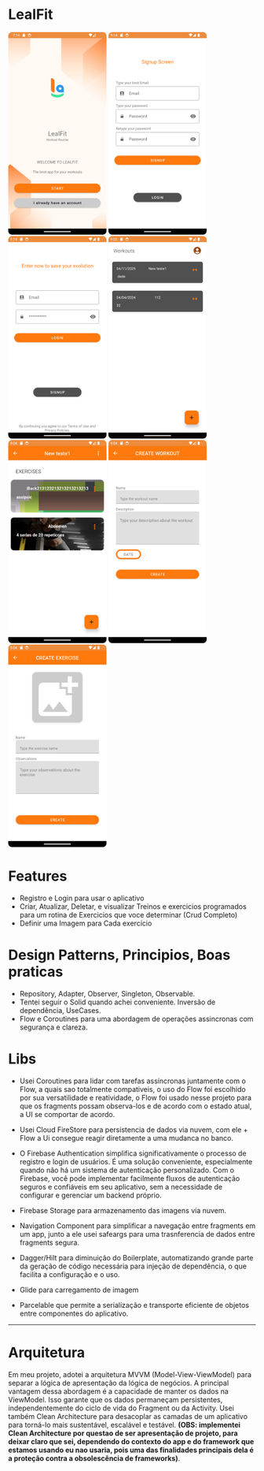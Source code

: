LealFit
=============================
 <img src="imgforreadme/Screenshot_20240416_191454.png" width="200" /> <img src="imgforreadme/Screenshot_20240416_211412.png" width="200" /> <img src="imgforreadme/Screenshot_20240416_211430.png" width="200" /> <img src="imgforreadme/Screenshot_20240416_210346.png" width="200" />
 <img src="imgforreadme/Screenshot_20240416_210405.png" width="200" /> <img src="imgforreadme/Screenshot_20240416_210420.png" width="200" /> <img src="imgforreadme/Screenshot_20240416_210436.png" width="200" />

Features
=============================
*  Registro e Login para usar o aplicativo
*  Criar, Atualizar, Deletar, e visualizar Treinos e exercicios programados para um rotina de Exercicios que voce determinar (Crud Completo)
*  Definir uma Imagem para Cada exercício

Design Patterns, Principios, Boas praticas
=============================
*  Repository, Adapter, Observer, Singleton, Observable.
*  Tentei seguir o Solid quando achei conveniente. Inversão de dependência, UseCases.
*  Flow e Coroutines para uma abordagem de operações assincronas com segurança e clareza.

Libs
=============================
*  Usei Coroutines para lidar com tarefas assíncronas juntamente com o Flow, a quais sao totalmente compativeis, o uso do Flow foi escolhido por sua versatilidade e reatividade, o Flow foi usado nesse projeto para que os fragments possam observa-los e de acordo com o estado atual, a UI se comportar de acordo.

*  Usei Cloud FireStore para persistencia de dados via nuvem, com ele + Flow a Ui consegue reagir diretamente a uma mudanca no banco.

*  O Firebase Authentication simplifica significativamente o processo de registro e login de usuários. É uma solução conveniente, especialmente quando não há um sistema de autenticação personalizado. Com o Firebase, você pode implementar facilmente fluxos de autenticação seguros e confiáveis em seu aplicativo, sem a necessidade de configurar e gerenciar um backend próprio.

*  Firebase Storage para armazenamento das imagens via nuvem.

*  Navigation Component para simplificar a navegação entre fragments em um app, junto a ele usei safeargs para uma trasnferencia de dados entre fragments segura.

*  Dagger/Hilt para diminuição do Boilerplate, automatizando grande parte da geração de código necessária para injeção de dependência, o que facilita a configuração e o uso.

*  Glide para carregamento de imagem

*  Parcelable que permite a serialização e transporte eficiente de objetos entre componentes do aplicativo.
* * *

Arquitetura
=============================

Em meu projeto, adotei a arquitetura MVVM (Model-View-ViewModel) para separar a lógica de apresentação da lógica de negócios. A principal vantagem dessa abordagem é a capacidade de manter os dados na ViewModel. Isso garante que os dados permaneçam persistentes, independentemente do ciclo de vida do Fragment ou da Activity. Usei também Clean Architecture para desacoplar as camadas de um aplicativo para torná-lo mais sustentável, escalável e testável. __(OBS: implementei Clean Architecture por questao de ser apresentação de projeto, para deixar claro que sei, dependendo do contexto do app e do framework que estamos usando eu nao usaria, pois uma das finalidades principais dela é a proteção contra a obsolescência de frameworks)__.

